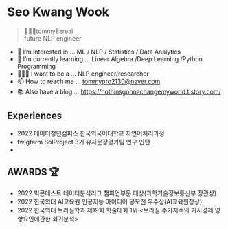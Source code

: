 # Seo Kwang Wook
> 👨🏻‍💻tommyEzreal   
> future NLP engineer 

- 👀 I’m interested in ... ML / NLP / Statistics / Data Analytics
- 🌱 I’m currently learning ... Linear Algebra /Deep Learning /Python Programming
- 👨🏻‍💻 I want to be a ... NLP engineer/researcher
- 📫 How to reach me ... tommypro2130@naver.com
- 📚 Also have a blog ... https://nothinsgonnachangemyworld.tistory.com/

## Experiences 

- 2022 데이터청년캠퍼스 한국외국어대학교 자연어처리과정  
- twigfarm SolProject 3기 유사문장평가팀 연구 인턴  
- 

## AWARDS 🏆

- 2022 빅콘테스트 데이터분석리그 챔피언부문 대상(과학기술정보통신부 장관상)
- 2022 한국외대 AI교육원 인공지능 아이디어 공모전 우수상(AI교육원장상)
- 2022 한국외대 브라질학과 제19회 학술대회 1위 <브라질 주가지수의 거시경제 영향요인에관한 회귀분석> 











<!--
**tommyEzreal/tommyEzreal** is a ✨ _special_ ✨ repository because its `README.md` (this file) appears on your GitHub profile.

